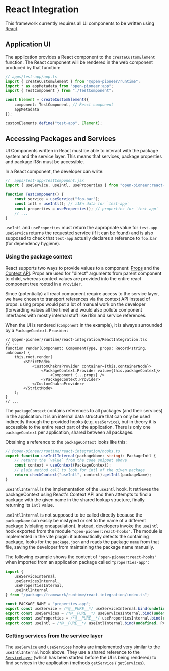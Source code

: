 # React Integration

This framework currently requires all UI components to be written using [React](https://reactjs.org/).

## Application UI

The application provides a React component to the `createCustomElement` function.
The React component will be rendered in the web component produced by that function:

```ts
// apps/test-app/app.ts
import { createCustomElement } from "@open-pioneer/runtime";
import * as appMetadata from "open-pioneer:app";
import { TestComponent } from "./TestComponent";

const Element = createCustomElement({
    component: TestComponent, // React component
    appMetadata
});

customElements.define("test-app", Element);
```

## Accessing Packages and Services

UI Components written in React must be able to interact with the package system and the service layer.
This means that services, package properties and package i18n must be accessible.

In a React component, the developer can write:

```jsx
//  apps/test-app/TestComponent.jsx
import { useService, useIntl, useProperties } from "open-pioneer:react-hooks";

function TestComponent() {
    const service = useService("foo.bar");
    const intl = useIntl(); // i18n data for `test-app`
    const properties = useProperties(); // properties for `test-app`
    // ...
}
```

`useIntl` and `useProperties` must return the appropriate value for `test-app`.
`useService` returns the requested service (if it can be found) and is also supposed to
check that `test-app` actually declares a reference to `foo.bar` (for dependency hygiene).

### Using the package context

React supports two ways to provide values to a component: [Props](https://reactjs.org/docs/components-and-props.html) and the [Context API](https://reactjs.org/docs/context.html).
Props are used for "direct" arguments from parent component to child, whereas context values are provided into the entire react component tree rooted in a `Provider`.

Since (potentially) all react component require access to the service layer, we have chosen to transport references via the context API instead of props: using props would put a lot of manual work on the developer (forwarding values all the time) and would also pollute component interfaces with mostly internal stuff like i18n and service references.

When the UI is rendered (`Component` in the example), it is always surrounded by a `PackageContext.Provider`:

```tsx
// @open-pioneer/runtime/react-integration/ReactIntegration.tsx
// ...
function render(Component: ComponentType, props: Record<string, unknown>) {
    this.root.render(
        <StrictMode>
            <CustomChakraProvider container={this.containerNode}>
                <PackageContext.Provider value={this.packageContext}>
                    <Component {...props} />
                </PackageContext.Provider>
            </CustomChakraProvider>
        </StrictMode>
    );
}
// ...
```

The `packageContext` contains references to all packages (and their services) in the application.
It is an internal data structure that can only be used indirectly through the provided hooks (e.g. `useService`),
but in theory it is accessible to the entire react part of the application.
There is only one `packageContext` per application, shared between all packages.

Obtaining a reference to the `packageContext` looks like this:

```ts
// @open-pioneer/runtime/react-integration/hooks.ts
export function useIntlInternal(packageName: string): PackageIntl {
    // returns the `value` from the code snippet above
    const context = useContext(PackageContext);
    // plain method call to look for intl of the given package
    return checkContext("useIntl", context).getIntl(packageName);
}
```

`useIntlInternal` is the implementation of the `useIntl` hook.
It retrieves the packageContext using React's Context API and then attempts to find a package with the given name
in the shared lookup structure, finally returning its `intl` value.

`useIntlInternal` is not supposed to be called directly because the `packageName` can easily be mistyped or set to the name of a different package (violating encapsulation).
Instead, developers invoke the `useIntl` hook exported from the module `"open-pioneer:react-hooks"`.
The module is implemented in the vite plugin: it automatically detects the containing package, looks for the `package.json` and reads the package `name` from that file, saving the developer from maintaining the package name manually.

The following example shows the content of `"open-pioneer:react-hooks"` when imported from an application package called `"properties-app"`:

```js
import {
    useServiceInternal,
    useServicesInternal,
    usePropertiesInternal,
    useIntlInternal
} from "/packages/framework/runtime/react-integration/index.ts";

const PACKAGE_NAME = "properties-app";
export const useService = /*@__PURE__*/ useServiceInternal.bind(undefined, PACKAGE_NAME);
export const useServices = /*@__PURE__*/ useServicesInternal.bind(undefined, PACKAGE_NAME);
export const useProperties = /*@__PURE__*/ usePropertiesInternal.bind(undefined, PACKAGE_NAME);
export const useIntl = /*@__PURE__*/ useIntlInternal.bind(undefined, PACKAGE_NAME);
```

### Getting services from the service layer

The `useService` and `useServices` hooks are implemented very similar to the `useIntlInternal` hook above.
They use a shared reference to the [`ServiceLayer`](./ServiceLayer.md) (which has been started before the UI is being rendered) to find services in the application (methods `getService` / `getServices`).
